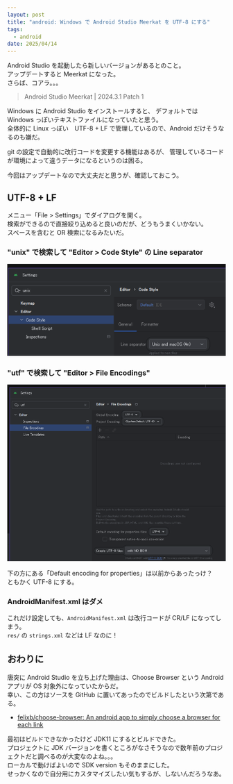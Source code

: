 ```yaml
---
layout: post
title: "android: Windows で Android Studio Meerkat を UTF-8 にする"
tags:
  - android
date: 2025/04/14
---
```


Android Studio を起動したら新しいバージョンがあるとのこと。  
アップデートすると Meerkat になった。  
さらば、コアラ。。。

> Android Studio Meerkat | 2024.3.1 Patch 1

Windows に Android Studio をインストールすると、
デフォルトでは Windows っぽいテキストファイルになっていたと思う。  
全体的に Linux っぽい　UTF-8 + LF で管理しているので、Android だけそうなるのも嫌だ。

git の設定で自動的に改行コードを変更する機能はあるが、
管理しているコードが環境によって違うデータになるというのは困る。

今回はアップデートなので大丈夫だと思うが、確認しておこう。

## UTF-8 + LF

メニュー「File > Settings」でダイアログを開く。  
検索ができるので直接絞り込めると良いのだが、どうもうまくいかない。  
スペースを含むと OR 検索になるみたいだ。

### "unix" で検索して "Editor > Code Style" の Line separator

![image](images/20250414a-1.png)

### "utf" で検索して "Editor > File Encodings"

![image](images/20250414a-2.png)

下の方にある「Default encoding for properties」は以前からあったっけ？  
ともかく UTF-8 にする。

### AndroidManifest.xml はダメ

これだけ設定しても、`AndroidManifest.xml` は改行コードが CR/LF になってしまう。  
`res/` の `strings.xml` などは LF なのに！

## おわりに

唐突に Android Studio を立ち上げた理由は、Choose Browser という Android アプリが OS 対象外になっていたからだ。  
幸い、この方はソースを GitHub に置いてあったのでビルドしたという次第である。

* [felixb/choose-browser: An android app to simply choose a browser for each link](https://github.com/felixb/choose-browser)

最初はビルドできなかったけど JDK11 にするとビルドできた。  
プロジェクトに JDK バージョンを書くところがなさそうなので数年前のプロジェクトだと調べるのが大変なのよね。。。  
ローカルで動けばよいので SDK version もそのままにした。  
せっかくなので自分用にカスタマイズしたい気もするが、しないんだろうなあ。
